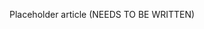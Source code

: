 <!--
title: "Protection Rules"
description: "Overview of protection rules"
tags: "protection rules policy management"
-->

Placeholder article (NEEDS TO BE WRITTEN)

